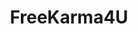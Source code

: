 ---
title: FreeKarma4U
crosslinks:
- FansOfMMAVideos
- FreeKarma4You
- TastyFood
- csgo
- FashionReps
- videos
- BellatorNation
- OnePieceTC
---